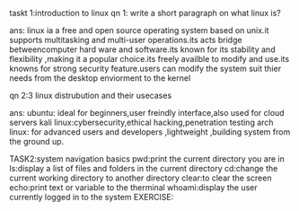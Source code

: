 taskt 1:introduction to linux
qn 1: write a short paragraph on what linux is?

ans:
linux ia a free and open source operating system based on unix.it supports multitasking and multi-user operations.its acts bridge betweencomputer hard ware and software.its known for its stability and flexibility ,making it a popular choice.its freely availble to modify and use.its knowns for strong security feature.users can modify the system suit thier needs from the desktop enviorment to the kernel

qn 2:3 linux distrubution and their usecases

ans:
ubuntu:  ideal for beginners,user freindly interface,also used for cloud servers
kali linux:cybersecurity,ethical hacking,penetration testing
arch linux: for advanced users and developers ,lightweight ,building system from the ground up.

TASK2:system  navigation basics
pwd:print the current directory you are in
ls:display a list of files and folders in the current directory
cd:change the current working directory to another  directory
clear:to clear the screen
echo:print text or variable to the therminal
whoami:display the user currently logged in to the system
EXERCISE:
